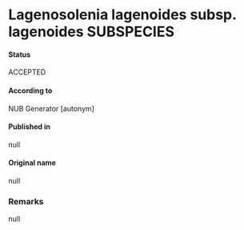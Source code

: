 Lagenosolenia lagenoides subsp. lagenoides SUBSPECIES
=======

#### Status
ACCEPTED

#### According to
NUB Generator [autonym]

#### Published in
null

#### Original name
null

### Remarks
null